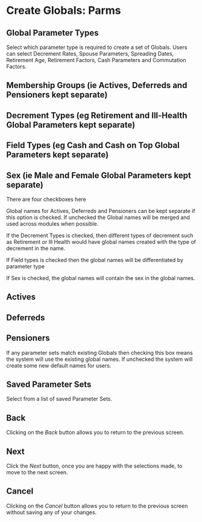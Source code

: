 # Create Globals: Parms



## Global Parameter Types

Select which parameter type is required to create a set of Globals.
Users can select Decrement Rates, Spouse Parameters, Spreading Dates,
Retirement Age, Retirement Factors, Cash Parameters and Commutation
Factors.

## Membership Groups (ie Actives, Deferreds and Pensioners kept separate)

## Decrement Types (eg Retirement and Ill-Health Global Parameters kept separate)

## Field Types (eg Cash and Cash on Top Global Parameters kept separate)

## Sex (ie Male and Female Global Parameters kept separate)

There are four checkboxes here

Global names for Actives, Deferreds and Pensioners can be kept separate
if this option is checked. If unchecked the Global names will be merged
and used across modules when possible.

If the Decrement Types is checked, then different types of decrement
such as Retirement or Ill Health would have global names created with
the type of decrement in the name.

If Field types is checked then the global names will be differentiated
by parameter type

If Sex is checked, the global names will contain the sex in the global
names.

## Actives

## Deferreds

## Pensioners

If any parameter sets match existing Globals then checking this box
means the system will use the existing global names. If unchecked the
system will create some new default names for users.

## Saved Parameter Sets

Select from a list of saved Parameter Sets.

## Back

Clicking on the _Back_ button allows you to return to the previous screen.

## Next

Click the _Next_ button, once you are happy with the selections made, to
move to the next screen.

## Cancel

Clicking on the _Cancel_ button allows you to return to the previous
screen without saving any of your changes.